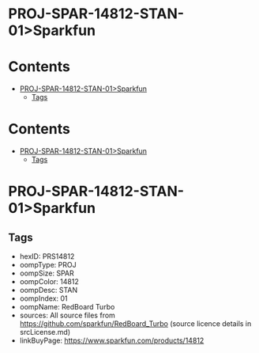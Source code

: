 
PROJ-SPAR-14812-STAN-01>Sparkfun
================================

Contents
========

* [PROJ-SPAR-14812-STAN-01>Sparkfun](#proj-spar-14812-stan-01sparkfun)
	* [Tags](#tags)

Contents
========

* [PROJ-SPAR-14812-STAN-01>Sparkfun](#proj-spar-14812-stan-01sparkfun)
	* [Tags](#tags)

# PROJ-SPAR-14812-STAN-01>Sparkfun

## Tags

- hexID: PRS14812
- oompType: PROJ
- oompSize: SPAR
- oompColor: 14812
- oompDesc: STAN
- oompIndex: 01
- oompName: RedBoard Turbo
- sources: All source files from https://github.com/sparkfun/RedBoard_Turbo (source licence details in srcLicense.md)
- linkBuyPage: https://www.sparkfun.com/products/14812

